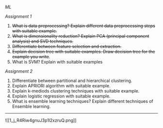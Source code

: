 *ML*

*Assignment 1*
1. ~~What is data preprocessing? Explain different data preprocessing steps with suitable example.~~ 
2. ~~⁠What is dimensionality reduction? Explain PCA (principal component analysis) and SVD techniques.~~ 
3. ~~⁠Differentiate between feature selection and extraction.~~ 
4. ~~⁠Explain decision tree with suitable examples. Draw decision tree for the example you write~~.
5. ⁠What is SVM? Explain with suitable examples 

*Assignment 2*
1. Differentiate between partitional and hierarchical clustering. 
2. ⁠Explain APRIORI algorithm with suitable example. 
3. ⁠Explain k-mediods clustering techniques with suitable example. 
4. ⁠Explain logistic regression with suitable example. 
5. ⁠What is ensemble learning techniques? Explain different techniques of Ensemble learning.

---

![[1_j_R4Riw4gnuJ3p1l2xzruQ.png]]